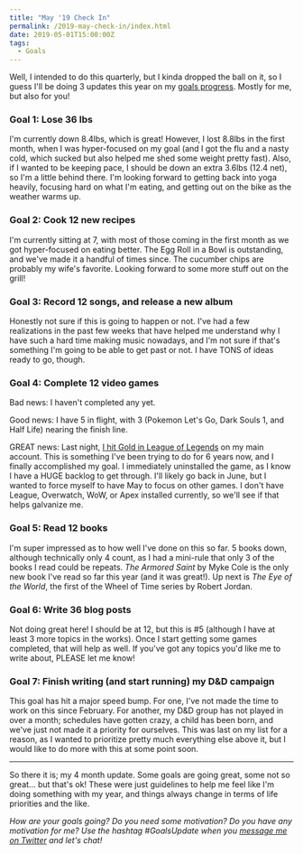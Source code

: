 ```yaml
---
title: "May '19 Check In"
permalink: /2019-may-check-in/index.html
date: 2019-05-01T15:00:00Z
tags: 
  - Goals
---
```


Well, I intended to do this quarterly, but I kinda dropped the ball on it, so I guess I'll be doing 3 updates this year on my [goals progress][goals]. Mostly for me, but also for you!

### Goal 1: Lose 36 lbs

I'm currently down 8.4lbs, which is great! However, I lost 8.8lbs in the first month, when I was hyper-focused on my goal (and I got the flu and a nasty cold, which sucked but also helped me shed some weight pretty fast). Also, if I wanted to be keeping pace, I should be down an extra 3.6lbs (12.4 net), so I'm a little behind there. I'm looking forward to getting back into yoga heavily, focusing hard on what I'm eating, and getting out on the bike as the weather warms up.

### Goal 2: Cook 12 new recipes

I'm currently sitting at 7, with most of those coming in the first month as we got hyper-focused on eating better. The Egg Roll in a Bowl is outstanding, and we've made it a handful of times since. The cucumber chips are probably my wife's favorite. Looking forward to some more stuff out on the grill!

### Goal 3: Record 12 songs, and release a new album

Honestly not sure if this is going to happen or not. I've had a few realizations in the past few weeks that have helped me understand why I have such a hard time making music nowadays, and I'm not sure if that's something I'm going to be able to get past or not. I have TONS of ideas ready to go, though.

### Goal 4: Complete 12 video games

Bad news: I haven't completed any yet.

Good news: I have 5 in flight, with 3 (Pokemon Let's Go, Dark Souls 1, and Half Life) nearing the finish line.

GREAT news: Last night, [I hit Gold in League of Legends][leagueTweet] on my main account. This is something I've been trying to do for 6 years now, and I finally accomplished my goal. I immediately uninstalled the game, as I know I have a HUGE backlog to get through. I'll likely go back in June, but I wanted to force myself to have May to focus on other games. I don't have League, Overwatch, WoW, or Apex installed currently, so we'll see if that helps galvanize me.

### Goal 5: Read 12 books

I'm super impressed as to how well I've done on this so far. 5 books down, although technically only 4 count, as I had a mini-rule that only 3 of the books I read could be repeats. *The Armored Saint* by Myke Cole is the only new book I've read so far this year (and it was great!). Up next is *The Eye of the World*, the first of the Wheel of Time series by Robert Jordan.

### Goal 6: Write 36 blog posts

Not doing great here! I should be at 12, but this is #5 (although I have at least 3 more topics in the works). Once I start getting some games completed, that will help as well. If you've got any topics you'd like me to write about, PLEASE let me know!

### Goal 7: Finish writing (and start running) my D&D campaign

This goal has hit a major speed bump. For one, I've not made the time to work on this since February. For another, my D&D group has not played in over a month; schedules have gotten crazy, a child has been born, and we've just not made it a priority for ourselves. This was last on my list for a reason, as I wanted to prioritize pretty much everything else above it, but I would like to do more with this at some point soon.

---

So there it is; my 4 month update. Some goals are going great, some not so great... but that's ok! These were just guidelines to help me feel like I'm doing something with my year, and things always change in terms of life priorities and the like.

*How are your goals going? Do you need some motivation? Do you have any motivation for me? Use the hashtag #GoalsUpdate when you [message me on Twitter][twitter] and let's chat!*

[goals]: https://niclake.me/2019-goals/
[leagueTweet]: https://twitter.com/niclake/status/1123390103211118592
[twitter]: http://twitter.com/niclake
